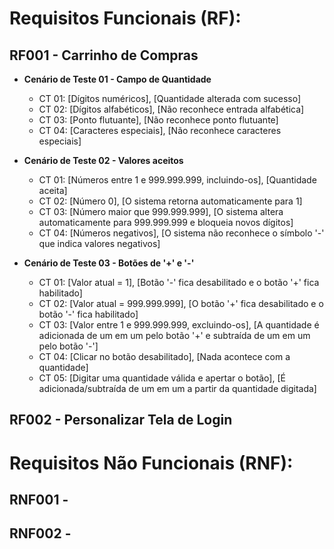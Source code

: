 # Requisitos Funcionais (RF):

## RF001 - Carrinho de Compras
- **Cenário de Teste 01 - Campo de Quantidade**
  - CT 01: [Dígitos numéricos], [Quantidade alterada com sucesso]
  - CT 02: [Dígitos alfabéticos], [Não reconhece entrada alfabética]
  - CT 03: [Ponto flutuante], [Não reconhece ponto flutuante]
  - CT 04: [Caracteres especiais], [Não reconhece caracteres especiais]

- **Cenário de Teste 02 - Valores aceitos**
  - CT 01: [Números entre 1 e 999.999.999, incluindo-os], [Quantidade aceita]
  - CT 02: [Número 0], [O sistema retorna automaticamente para 1]
  - CT 03: [Número maior que 999.999.999], [O sistema altera automaticamente para 999.999.999 e bloqueia novos dígitos]
  - CT 04: [Números negativos], [O sistema não reconhece o símbolo '-' que indica valores negativos]

- **Cenário de Teste 03 - Botões de '+' e '-'**
  - CT 01: [Valor atual = 1], [Botão '-' fica desabilitado e o botão '+' fica habilitado]
  - CT 02: [Valor atual = 999.999.999], [O botão '+' fica desabilitado e o botão '-' fica habilitado]
  - CT 03: [Valor entre 1 e 999.999.999, excluindo-os], [A quantidade é adicionada de um em um pelo botão '+' e subtraída de um em um pelo botão '-']
  - CT 04: [Clicar no botão desabilitado], [Nada acontece com a quantidade]
  - CT 05: [Digitar uma quantidade válida e apertar o botão], [É adicionada/subtraída de um em um a partir da quantidade digitada]

## RF002 - Personalizar Tela de Login


# Requisitos Não Funcionais (RNF):

## RNF001 - 

## RNF002 - 
